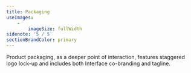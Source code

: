 ```yaml
---
title: Packaging
useImages:
    -
        imageSize: fullWidth
sidenote: '5 / 5'
sectionBrandColor: primary
---
```


Product packaging, as a deeper point of interaction, features staggered logo lock-up and includes both Interface co-branding and tagline. 
